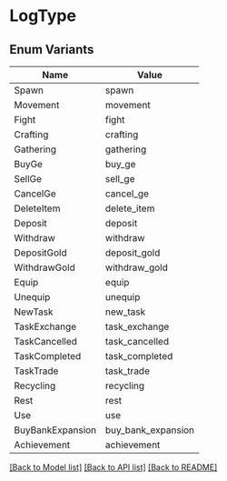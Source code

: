 # LogType

## Enum Variants

| Name | Value |
|---- | -----|
| Spawn | spawn |
| Movement | movement |
| Fight | fight |
| Crafting | crafting |
| Gathering | gathering |
| BuyGe | buy_ge |
| SellGe | sell_ge |
| CancelGe | cancel_ge |
| DeleteItem | delete_item |
| Deposit | deposit |
| Withdraw | withdraw |
| DepositGold | deposit_gold |
| WithdrawGold | withdraw_gold |
| Equip | equip |
| Unequip | unequip |
| NewTask | new_task |
| TaskExchange | task_exchange |
| TaskCancelled | task_cancelled |
| TaskCompleted | task_completed |
| TaskTrade | task_trade |
| Recycling | recycling |
| Rest | rest |
| Use | use |
| BuyBankExpansion | buy_bank_expansion |
| Achievement | achievement |


[[Back to Model list]](../README.md#documentation-for-models) [[Back to API list]](../README.md#documentation-for-api-endpoints) [[Back to README]](../README.md)


